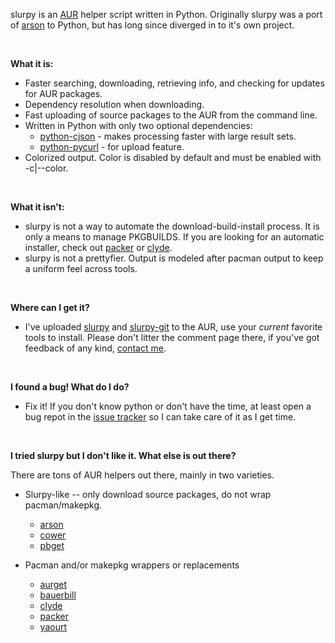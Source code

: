 slurpy is an [AUR][0] helper script written in Python.  Originally slurpy was a port of [arson][1] to Python, but has long since diverged in to it's own project.

<br />

**What it is:**

  * Faster searching, downloading, retrieving info, and checking for updates for AUR packages.
  * Dependency resolution when downloading.
  * Fast uploading of source packages to the AUR from the command line.
  * Written in Python with only two optional dependencies:
    * [python-cjson][2] - makes processing faster with large result sets.
    * [python-pycurl][3] - for upload feature.
  * Colorized output.  Color is disabled by default and must be enabled with -c|--color.

<br />

**What it isn't:**

  * slurpy is not a way to automate the download-build-install process.  It is only a means to manage PKGBUILDS.  If you are looking for an automatic installer, check out [packer][4] or [clyde][5].
  * slurpy is not a prettyfier.  Output is modeled after pacman output to keep a uniform feel across tools.

<br />

**Where can I get it?**

  * I've uploaded [slurpy][6] and [slurpy-git][7] to the AUR, use your *current* favorite tools to install.  Please don't litter the comment page there, if you've got feedback of any kind, [contact me][8].

<br />

**I found a bug! What do I do?**

  * Fix it!  If you don't know python or don't have the time, at least open a bug repot in the [issue tracker][9] so I can take care of it as I get time.

<br />

**I tried slurpy but I don't like it.  What else is out there?**

There are tons of AUR helpers out there, mainly in two varieties.

  * Slurpy-like -- only download source packages, do not wrap pacman/makepkg.
    * [arson][1]
    * [cower][11]
    * [pbget][12]

  * Pacman and/or makepkg wrappers or replacements

    * [aurget][10]
    * [bauerbill][13]
    * [clyde][5]
    * [packer][4]
    * [yaourt][14]

[0]: http://aur.archlinux.org
[1]: http://evaryont.github.com/arson
[2]: http://www.archlinux.org/packages/?q=python-cjson
[3]: http://www.archlinux.org/packages/?q=python-pycurl
[4]: http://github.com/bruenig/packer/
[5]: http://github.com/kiwi/clyde/
[6]: http://aur.archlinux.org/packages.php?ID=28285
[7]: http://aur.archlinux.org/packages.php?ID=27660
[8]: http://rsontech.net/about/
[9]: http://github.com/rson/slurpy/issues/
[10]: http://pbrisbin.com:8080/pages/aurget2.html
[12]: http://xyne.archlinux.ca/projects/pbget
[11]: http://github.com/falconindy/cower/
[13]: http://xyne.archlinux.ca/projects/bauerbill/
[14]: http://archlinux.fr/yaourt-en/
